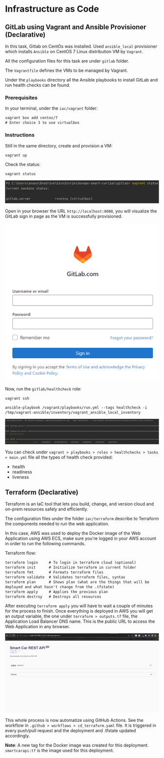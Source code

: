# Infrastructure as Code

## GitLab using Vagrant and Ansible Provisioner (Declarative)

In this task, Gitlab on CentOs was installed. Used `ansible_local` provisioner which installs `Ansible` on CentOS 7 Linux 
distribution VM by `Vagrant`.

All the configuration files for this task are under `gitlab` folder.

The `Vagrantfile` defines the VMs to be managed by Vagrant.

Under the `playbooks` directory all the Ansible playbooks to install GitLab and run health checks can be found.


### Prerequisites
In your terminal, under the `iac/vagrant` folder:

````shell
vagrant box add centos/7
# Enter choice 3 to use virtualbox
````


### Instructions

Still in the same directory, create and provision a VM:

````shell
vagrant up
````

Check the status:
````shell
vagrant status
````

![Vagrant Status](../image/gitlab/vagrant-status.png "Vagrant Status")

Open in your browser the URL `http://localhost:8080`, you will visualize the GitLab sign in page as the VM is successfully provisioned.

![GitLab sign in page](../image/gitlab/gitlab-login.png "GitLab SignIn")


Now, run the `gitlab/healthcheck` role:

````shell
vagrant ssh
````

````shell
ansible-playbook /vagrant/playbooks/run.yml --tags healthcheck -i /tmp/vagrant-ansible/inventory/vagrant_ansible_local_inventory
````

![Vagrant Playbooks](../image/gitlab/vagrant-playbooks.png "GitLab HealthChecks")

You can check under `vagrant > playbooks > roles > healthchecks > tasks > main.yml` file all the types of health check provided:
- health
- readiness
- liveness


## Terraform (Declarative)

Terraform is an IaC tool that lets you build, change, and version cloud and on-prem resources safely and efficiently.

The configuration files under the folder `iac/terraform` describe to Terraform the components needed to run the web application.

In this case, AWS was used to deploy the Docker image of the Web Application using AWS ECS, make sure you're logged in
your AWS account in order to run the following commands.

Terraform flow:

````shell
terraform login     # To login in terraform cloud (optional)
terraform init      # Initialize terraform in current folder
terraform fmt       # Formats terraform files
terraform validate  # Validates terraform files, syntax
terraform plan      # Shows plan (what are the things that will be deployed and what hasn't change from the .tfstate)
terraform apply     # Applies the previous plan
terraform destroy   # Destroys all resources
````

After executing `terraform apply` you will have to wait a couple of minutes for the process to finish. Once everything
is deployed in AWS you will get an output variable, the one under `terraform > outputs.tf` file, the Application Load 
Balancer DNS name. This is the public URL to access the Web Application in any browser.

![Web Application deployed in AWS using terraform](../image/terraform/terraform-alb.png "Web Application AWS")

This whole process is now automatize using GitHub Actions. See the workflow in `.github > workflows > cd_terraform.yaml`
file. It is triggered in every push/pull request and the deployment and .tfstate updated accordingly.

**Note**: A new tag for the Docker image was created for this deployment. `smartcarapi:tf` is the image used for this deployment.
